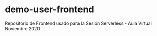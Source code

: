 # demo-user-frontend
Repositorio de Frontend usado para la Sesión Serverless - Aula Virtual Noviembre 2020

